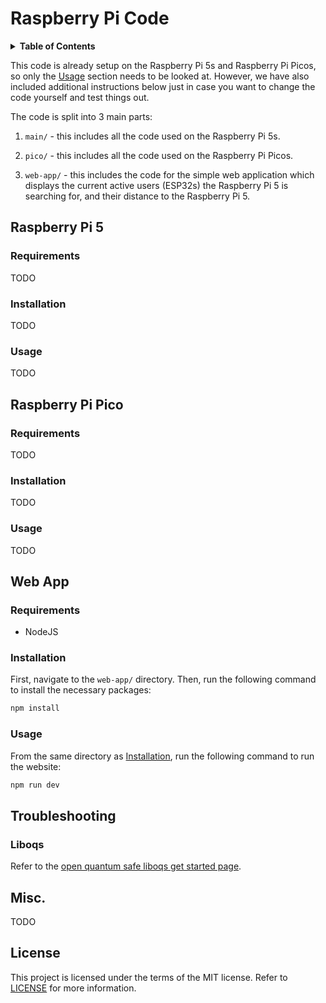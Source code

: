 # Raspberry Pi Code

<details>
  <summary><strong>Table of Contents</strong></summary>

- [Raspberry Pi 5](#raspberry-pi-5)
  - [Requirements](#requirements)
  - [Installation](#installation)
  - [Usage](#usage)
- [Raspberry Pi Pico](#raspberry-pi-pico)
  - [Requirements](#requirements-1)
  - [Installation](#installation-1)
  - [Usage](#usage-1)
- [Web App](#web-app)
  - [Requirements](#requirements-2)
  - [Installation](#installation-2)
  - [Usage](#usage-2)
- [Troubleshooting](#troubleshooting)
  - [Liboqs](#liboqs)
- [Misc.](#misc)
- [License](#license)

</details>

This code is already setup on the Raspberry Pi 5s and Raspberry Pi Picos, so only the [Usage](#usage) section needs to be looked at. However, we have also included additional instructions below just in case you want to change the code yourself and test things out.

The code is split into 3 main parts:

1) `main/` - this includes all the code used on the Raspberry Pi 5s.

2) `pico/` - this includes all the code used on the Raspberry Pi Picos.

3) `web-app/` - this includes the code for the simple web application which displays the current active users (ESP32s) the Raspberry Pi 5 is searching for, and their distance to the Raspberry Pi 5.

## Raspberry Pi 5

### Requirements

TODO

### Installation

TODO

### Usage

TODO

## Raspberry Pi Pico

### Requirements

TODO

### Installation

TODO

### Usage

TODO

## Web App

### Requirements

- NodeJS

### Installation

First, navigate to the `web-app/` directory. Then, run the following command to install the necessary packages:

```bash
npm install
```

### Usage

From the same directory as [Installation](#installation-2), run the following command to run the website:

```bash
npm run dev
```

## Troubleshooting

### Liboqs

Refer to the [open quantum safe liboqs get started page](https://openquantumsafe.org/liboqs/getting-started.html).

## Misc.

TODO

## License

This project is licensed under the terms of the MIT license. Refer to [LICENSE](LICENSE) for more information.
